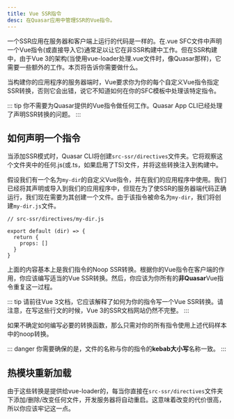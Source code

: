 ```yaml
---
title: Vue SSR指令
desc: 在Quasar应用中管理SSR的Vue指令。
---
```


一个SSR应用在服务器和客户端上运行的代码是一样的。在.vue SFC文件中声明一个Vue指令(或直接导入它)通常足以让它在非SSR构建中工作。但在SSR构建中，由于Vue 3的架构(当使用vue-loader处理.vue文件时，像Quasar那样)，它需要一些额外的工作。本页将告诉你需要做什么。

当构建你的应用程序的服务器端时，Vue要求你为你的每个自定义Vue指令指定SSR转换，否则它会出错，说它不知道如何在你的SFC模板中处理该特定指令。

::: tip
你不需要为Quasar提供的Vue指令做任何工作。Quasar App CLI已经处理了声明SSR转换的问题。
:::

## 如何声明一个指令

当添加SSR模式时，Quasar CLI将创建`src-ssr/directives`文件夹。它将观察这个文件夹中的任何.js(或.ts，如果启用了TS)文件，并将这些转换注入到构建中。

假设我们有一个名为`my-dir`的自定义Vue指令，并在我们的应用程序中使用。我们已经将其声明或导入到我们的应用程序中，但现在为了使SSR的服务器端代码正确运行，我们现在需要为其创建一个文件。由于该指令被命名为`my-dir`，我们将创建`my-dir.js`文件。

```
// src-ssr/directives/my-dir.js

export default (dir) => {
  return {
    props: []
  }
}
```

上面的内容基本上是我们指令的Noop SSR转换。根据你的Vue指令在客户端的作用，你应该编写适当的Vue SSR转换。然后，你应该为你所有的**非Quasar**Vue指令重复这一过程。

::: tip
请前往Vue 3文档，它应该解释了如何为你的指令写一个Vue SSR转换。请注意，在写这些行文的时候，Vue 3的SSR文档网站仍然不完整。
:::

如果不确定如何编写必要的转换函数，那么只需对你的所有指令使用上述代码样本中的noop转换。

::: danger
你需要确保的是，文件的名称与你的指令的**kebab大小写**名称一致。
:::

## 热模块重新加载

由于这些转换是提供给vue-loader的，每当你直接在`src-ssr/directives`文件夹下添加/删除/改变任何文件，开发服务器将自动重启。这意味着改变的代价很高，所以你应该牢记这一点。
